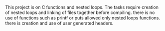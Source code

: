 This project is on C functions and nested loops. The tasks require creation of nested loops and linking of files together before compiling.
there is no use of functions such as printf or puts allowed only nested loops functions.
there is creation and use of user generated headers.
